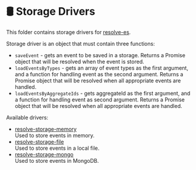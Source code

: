 # **🛢 Storage Drivers**
This folder contains storage drivers for [resolve-es](../resolve-es).

Storage driver is an object that must contain three functions:  
* `saveEvent` - gets an event to be saved in a storage. Returns a Promise object that will be resolved when the event is stored.
* `loadEventsByTypes` - gets an array of event types as the first argument, and a function for handling event as the second argument. Returns a Promise object that will be resolved when all appropriate events are handled.
* `loadEventsByAggregateIds` - gets aggregateId as the first argument, and a function for handling event as second argument. Returns a Promise object that will be resolved when all appropriate events are handled.

Available drivers:
* [resolve-storage-memory](../storage-drivers/resolve-storage-memory)  
	Used to store events in memory.
* [resolve-storage-file](../storage-drivers/resolve-storage-file)  
	Used to store events in a local file.
* [resolve-storage-mongo](../storage-drivers/resolve-storage-mongo)  
	Used to store events in MongoDB.
